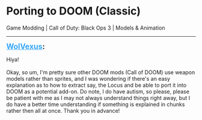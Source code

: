 # Porting to DOOM (Classic)
Game Modding | Call of Duty: Black Ops 3 | Models & Animation

---
<strong style="font-size: 1.4em;"><span style="text-decoration: underline;text-decoration-color: #34a7f9;"><span style="color:#34a7f9;">WolVexus</span></span>:</strong>

<p>Hiya!<br /><br />Okay, so um, I&#39;m pretty sure other DOOM mods (Call of DOOM) use weapon models rather than sprites, and I was wondering if there&#39;s an easy explanation as to how to extract say, the Locus and be able to port it into DOOM as a potential add-on. Do note, I do have autism, so please, please be patient with me as I may not always understand things right away, but I do have a better time understanding if something is explained in chunks rather then all at once. Thank you in advance!</p>
